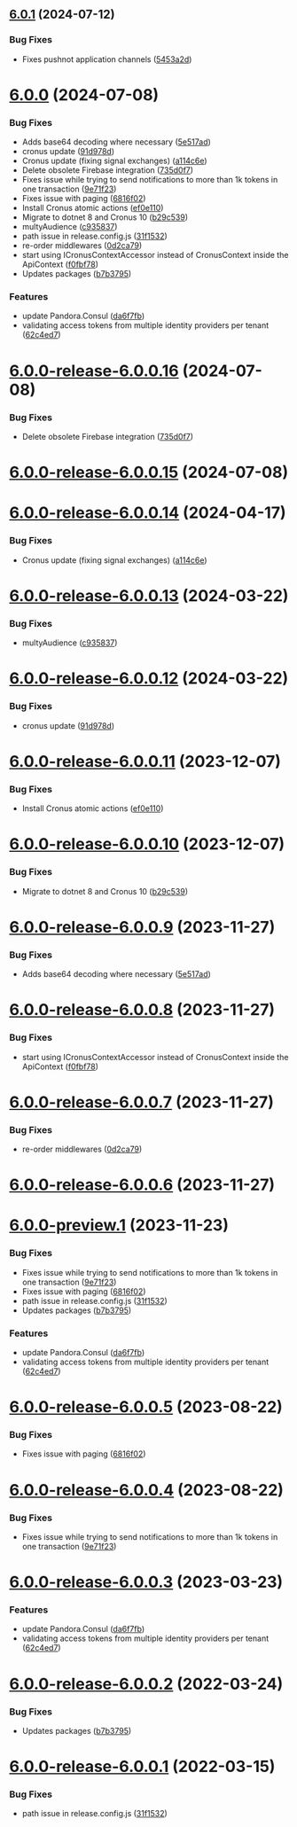 ## [6.0.1](https://github.com/Elders/Pushnotifications/compare/v6.0.0...v6.0.1) (2024-07-12)


### Bug Fixes

* Fixes pushnot application channels ([5453a2d](https://github.com/Elders/Pushnotifications/commit/5453a2da1e33a970099c3fa7cc03c279a48ba673))

# [6.0.0](https://github.com/Elders/Pushnotifications/compare/v5.0.0...v6.0.0) (2024-07-08)


### Bug Fixes

* Adds base64 decoding where necessary ([5e517ad](https://github.com/Elders/Pushnotifications/commit/5e517ad210fc19803cef1639f07593badcdafe27))
* cronus update ([91d978d](https://github.com/Elders/Pushnotifications/commit/91d978d299d3be2f53c17a8116b04e1bed54308b))
* Cronus update (fixing signal exchanges) ([a114c6e](https://github.com/Elders/Pushnotifications/commit/a114c6e7cd9db14ad2364a3132e2b42851100867))
* Delete obsolete Firebase integration ([735d0f7](https://github.com/Elders/Pushnotifications/commit/735d0f78a378fd12eecfdd924fb374709d2d6fc1))
* Fixes issue while trying to send notifications to more than 1k tokens in one transaction ([9e71f23](https://github.com/Elders/Pushnotifications/commit/9e71f2396803c13fe30e9099aa26b5d8dede3a39))
* Fixes issue with paging ([6816f02](https://github.com/Elders/Pushnotifications/commit/6816f0251c51edd3fbb871ab42228c39d16cfb8b))
* Install Cronus atomic actions ([ef0e110](https://github.com/Elders/Pushnotifications/commit/ef0e110b231d408e5095cdb689fd142dd180f524))
* Migrate to dotnet 8 and Cronus 10 ([b29c539](https://github.com/Elders/Pushnotifications/commit/b29c53992b58039bb7ec245ef66840868656576b))
* multyAudience ([c935837](https://github.com/Elders/Pushnotifications/commit/c9358377d393cfd0aa7f3c8f983cfc149ca5a5da))
* path issue in release.config.js ([31f1532](https://github.com/Elders/Pushnotifications/commit/31f1532ba3c6089a8b586c95db53cfb281750352))
* re-order middlewares ([0d2ca79](https://github.com/Elders/Pushnotifications/commit/0d2ca797f34ee96dbf7fbbfcd6951d13b6a5a3c7))
* start using ICronusContextAccessor instead of CronusContext inside the ApiContext ([f0fbf78](https://github.com/Elders/Pushnotifications/commit/f0fbf78a7d1930cc60d7afcd262714f919e1faaf))
* Updates packages ([b7b3795](https://github.com/Elders/Pushnotifications/commit/b7b3795830c9e7125f6c03313359a330295ffab3))


### Features

* update Pandora.Consul ([da6f7fb](https://github.com/Elders/Pushnotifications/commit/da6f7fb20e47baef807d9f0740a9e32fde8e2b99))
* validating access tokens from multiple identity providers per tenant ([62c4ed7](https://github.com/Elders/Pushnotifications/commit/62c4ed7cf5ed8f58b54a44d22fcfa22317d7b0ff))

# [6.0.0-release-6.0.0.16](https://github.com/Elders/Pushnotifications/compare/v6.0.0-release-6.0.0.15...v6.0.0-release-6.0.0.16) (2024-07-08)


### Bug Fixes

* Delete obsolete Firebase integration ([735d0f7](https://github.com/Elders/Pushnotifications/commit/735d0f78a378fd12eecfdd924fb374709d2d6fc1))

# [6.0.0-release-6.0.0.15](https://github.com/Elders/Pushnotifications/compare/v6.0.0-release-6.0.0.14...v6.0.0-release-6.0.0.15) (2024-07-08)

# [6.0.0-release-6.0.0.14](https://github.com/Elders/Pushnotifications/compare/v6.0.0-release-6.0.0.13...v6.0.0-release-6.0.0.14) (2024-04-17)


### Bug Fixes

* Cronus update (fixing signal exchanges) ([a114c6e](https://github.com/Elders/Pushnotifications/commit/a114c6e7cd9db14ad2364a3132e2b42851100867))

# [6.0.0-release-6.0.0.13](https://github.com/Elders/Pushnotifications/compare/v6.0.0-release-6.0.0.12...v6.0.0-release-6.0.0.13) (2024-03-22)


### Bug Fixes

* multyAudience ([c935837](https://github.com/Elders/Pushnotifications/commit/c9358377d393cfd0aa7f3c8f983cfc149ca5a5da))

# [6.0.0-release-6.0.0.12](https://github.com/Elders/Pushnotifications/compare/v6.0.0-release-6.0.0.11...v6.0.0-release-6.0.0.12) (2024-03-22)


### Bug Fixes

* cronus update ([91d978d](https://github.com/Elders/Pushnotifications/commit/91d978d299d3be2f53c17a8116b04e1bed54308b))

# [6.0.0-release-6.0.0.11](https://github.com/Elders/Pushnotifications/compare/v6.0.0-release-6.0.0.10...v6.0.0-release-6.0.0.11) (2023-12-07)


### Bug Fixes

* Install Cronus atomic actions ([ef0e110](https://github.com/Elders/Pushnotifications/commit/ef0e110b231d408e5095cdb689fd142dd180f524))

# [6.0.0-release-6.0.0.10](https://github.com/Elders/Pushnotifications/compare/v6.0.0-release-6.0.0.9...v6.0.0-release-6.0.0.10) (2023-12-07)


### Bug Fixes

* Migrate to dotnet 8 and Cronus 10 ([b29c539](https://github.com/Elders/Pushnotifications/commit/b29c53992b58039bb7ec245ef66840868656576b))

# [6.0.0-release-6.0.0.9](https://github.com/Elders/Pushnotifications/compare/v6.0.0-release-6.0.0.8...v6.0.0-release-6.0.0.9) (2023-11-27)


### Bug Fixes

* Adds base64 decoding where necessary ([5e517ad](https://github.com/Elders/Pushnotifications/commit/5e517ad210fc19803cef1639f07593badcdafe27))

# [6.0.0-release-6.0.0.8](https://github.com/Elders/Pushnotifications/compare/v6.0.0-release-6.0.0.7...v6.0.0-release-6.0.0.8) (2023-11-27)


### Bug Fixes

* start using ICronusContextAccessor instead of CronusContext inside the ApiContext ([f0fbf78](https://github.com/Elders/Pushnotifications/commit/f0fbf78a7d1930cc60d7afcd262714f919e1faaf))

# [6.0.0-release-6.0.0.7](https://github.com/Elders/Pushnotifications/compare/v6.0.0-release-6.0.0.6...v6.0.0-release-6.0.0.7) (2023-11-27)


### Bug Fixes

* re-order middlewares ([0d2ca79](https://github.com/Elders/Pushnotifications/commit/0d2ca797f34ee96dbf7fbbfcd6951d13b6a5a3c7))

# [6.0.0-release-6.0.0.6](https://github.com/Elders/Pushnotifications/compare/v6.0.0-release-6.0.0.5...v6.0.0-release-6.0.0.6) (2023-11-27)

# [6.0.0-preview.1](https://github.com/Elders/Pushnotifications/compare/v5.0.0...v6.0.0-preview.1) (2023-11-23)


### Bug Fixes

* Fixes issue while trying to send notifications to more than 1k tokens in one transaction ([9e71f23](https://github.com/Elders/Pushnotifications/commit/9e71f2396803c13fe30e9099aa26b5d8dede3a39))
* Fixes issue with paging ([6816f02](https://github.com/Elders/Pushnotifications/commit/6816f0251c51edd3fbb871ab42228c39d16cfb8b))
* path issue in release.config.js ([31f1532](https://github.com/Elders/Pushnotifications/commit/31f1532ba3c6089a8b586c95db53cfb281750352))
* Updates packages ([b7b3795](https://github.com/Elders/Pushnotifications/commit/b7b3795830c9e7125f6c03313359a330295ffab3))


### Features

* update Pandora.Consul ([da6f7fb](https://github.com/Elders/Pushnotifications/commit/da6f7fb20e47baef807d9f0740a9e32fde8e2b99))
* validating access tokens from multiple identity providers per tenant ([62c4ed7](https://github.com/Elders/Pushnotifications/commit/62c4ed7cf5ed8f58b54a44d22fcfa22317d7b0ff))

# [6.0.0-release-6.0.0.5](https://github.com/Elders/Pushnotifications/compare/v6.0.0-release-6.0.0.4...v6.0.0-release-6.0.0.5) (2023-08-22)


### Bug Fixes

* Fixes issue with paging ([6816f02](https://github.com/Elders/Pushnotifications/commit/6816f0251c51edd3fbb871ab42228c39d16cfb8b))

# [6.0.0-release-6.0.0.4](https://github.com/Elders/Pushnotifications/compare/v6.0.0-release-6.0.0.3...v6.0.0-release-6.0.0.4) (2023-08-22)


### Bug Fixes

* Fixes issue while trying to send notifications to more than 1k tokens in one transaction ([9e71f23](https://github.com/Elders/Pushnotifications/commit/9e71f2396803c13fe30e9099aa26b5d8dede3a39))

# [6.0.0-release-6.0.0.3](https://github.com/Elders/Pushnotifications/compare/v6.0.0-release-6.0.0.2...v6.0.0-release-6.0.0.3) (2023-03-23)


### Features

* update Pandora.Consul ([da6f7fb](https://github.com/Elders/Pushnotifications/commit/da6f7fb20e47baef807d9f0740a9e32fde8e2b99))
* validating access tokens from multiple identity providers per tenant ([62c4ed7](https://github.com/Elders/Pushnotifications/commit/62c4ed7cf5ed8f58b54a44d22fcfa22317d7b0ff))

# [6.0.0-release-6.0.0.2](https://github.com/Elders/Pushnotifications/compare/v6.0.0-release-6.0.0.1...v6.0.0-release-6.0.0.2) (2022-03-24)


### Bug Fixes

* Updates packages ([b7b3795](https://github.com/Elders/Pushnotifications/commit/b7b3795830c9e7125f6c03313359a330295ffab3))

# [6.0.0-release-6.0.0.1](https://github.com/Elders/Pushnotifications/compare/v5.0.0...v6.0.0-release-6.0.0.1) (2022-03-15)


### Bug Fixes

* path issue in release.config.js ([31f1532](https://github.com/Elders/Pushnotifications/commit/31f1532ba3c6089a8b586c95db53cfb281750352))
